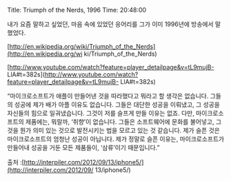 Title: Triumph of the Nerds, 1996
Time: 20:48:00

내가 요즘 말하고 싶었던, 마음 속에 있었던 응어리를 그가 이미 1996년에 방송에서 말했었다.

[http://en.wikipedia.org/wiki/Triumph_of_the_Nerds](http://en.wikipedia.org/wi
ki/Triumph_of_the_Nerds)

[http://www.youtube.com/watch?feature=player_detailpage&v=tL9mujB-
LlA#t=382s](http://www.youtube.com/watch?feature=player_detailpage&v=tL9mujB-
LlA#t=382s)

  

  

  

“마이크로소프트가 애플이 만들어낸 것을 따라했다고 뭐라고 할 생각은 없습니다. 그들의 성공에 제가 배가 아플 이유도 없습니다. 그들은 대단한
성공을 이뤄냈고, 그 성공을 자신들의 힘으로 일궈냈습니다. 그것이 저를 슬프게 만들 이유는 없죠. 다만, 마이크로소프트의 제품에는, 뭐랄까,
‘취향’이 없습니다. 그들은 소프트웨어에 문화를 불어넣고, 그것을 뭔가 의미 있는 것으로 발전시키는 법을 모르고 있는 것 같습니다. 제가
슬픈 것은 마이크로소프트의 엄청난 성공이 아닙니다. 제가 정말로 슬픈 이유는, 마이크로소프트가 만들어내 성공을 거둔 모든 제품들이,
‘삼류’이기 때문입니다.”

출처 :[http://interpiler.com/2012/09/13/iphone5/](http://interpiler.com/2012/09/
13/iphone5/)

  

  

  

